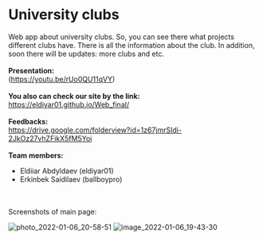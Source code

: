 # University clubs
Web app about university clubs. So, you can see there what projects different clubs have. 
There is all the information about the club. In addition, soon there will be updates: more clubs and etc.
</br>
</br>
**Presentation:**
</br>
(https://youtu.be/rUo0QU11qVY)
</br>
</br>
**You also can check our site by the link:**
</br>
https://eldiyar01.github.io/Web_final/
</br>
</br>
**Feedbacks:** 
</br>
https://drive.google.com/folderview?id=1z67jmrSIdi-2JkOz27vhZFikX5fM5Yoi
</br>
</br>
**Team members:**
</br>
- Eldiiar Abdyldaev (eldiyar01)
- Erkinbek Saidilaev (ballboypro)
</br>
</br>
Screenshots of main page:

![photo_2022-01-06_20-58-51](https://user-images.githubusercontent.com/73142059/148402829-e029245e-18bd-454c-82c3-7d95316c4747.jpg)
![image_2022-01-06_19-43-30](https://user-images.githubusercontent.com/73142059/148402845-518747af-fd3a-4eae-a31a-514ab633686e.png)
